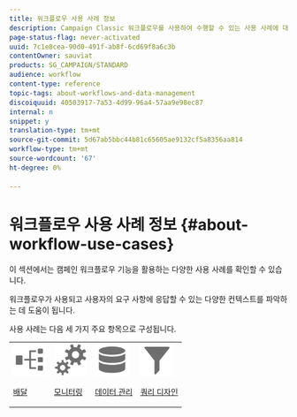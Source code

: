 ```yaml
---
title: 워크플로우 사용 사례 정보
description: Campaign Classic 워크플로우를 사용하여 수행할 수 있는 사용 사례에 대해 자세히 알아보십시오.
page-status-flag: never-activated
uuid: 7c1e8cea-90d0-491f-ab8f-6cd69f8a6c3b
contentOwner: sauviat
products: SG_CAMPAIGN/STANDARD
audience: workflow
content-type: reference
topic-tags: about-workflows-and-data-management
discoiquuid: 40503917-7a53-4d99-96a4-57aa9e98ec87
internal: n
snippet: y
translation-type: tm+mt
source-git-commit: 5d67ab5bbc44b81c65605ae9132cf5a8356aa814
workflow-type: tm+mt
source-wordcount: '67'
ht-degree: 0%

---
```



# 워크플로우 사용 사례 정보 {#about-workflow-use-cases}

이 섹션에서는 캠페인 워크플로우 기능을 활용하는 다양한 사용 사례를 확인할 수 있습니다.

워크플로우가 사용되고 사용자의 요구 사항에 응답할 수 있는 다양한 컨텍스트를 파악하는 데 도움이 됩니다.

사용 사례는 다음 세 가지 주요 항목으로 구성됩니다.

<table>
<tr>
<td><img src="assets/do-not-localize/icon_workflows.svg" width="60px"><p><a href="../../workflow/using/using-the-local-approval-activity.md">배달</a></p></td><td><img src="assets/do-not-localize/icon_monitoring.svg" width="60px"><p><a href="../../workflow/using/sending-a-report-to-a-list.md">모니터링</a></p></td><td><img src="assets/do-not-localize/icon_manage.svg" width="60px"><p><a href="../../workflow/using/coordinating-data-updates.md">데이터 관리</a></p></td>
<td><img src="assets/do-not-localize/icon_filter.svg" width="60px"><p><a href="../../workflow/using/querying-recipient-table.md">쿼리 디자인</a></p></td></tr>
</table>
